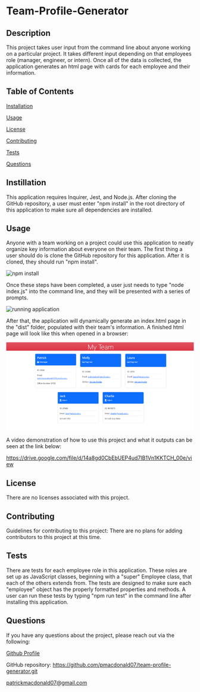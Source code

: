 # Team-Profile-Generator

## Description

This project takes user input from the command line about anyone working on a particular project. It takes different input depending on that employees role (manager, engineer, or intern). Once all of the data is collected, the application generates an html page with cards for each employee and their information.

## Table of Contents

[Installation](#installation)

[Usage](#usage)

[License](#license)

[Contributing](#contributing)

[Tests](#tests)

[Questions](#questions)

## Instillation

This application requires Inquirer, Jest, and Node.js. After cloning the GitHub repository, a user must enter "npm install" in the root directory of this application to make sure all dependencies are installed.

## Usage

Anyone with a team working on a project could use this application to neatly organize key information about everyone on their team.
The first thing a user should do is clone the GitHub repository for this application. After it is cloned, they should run "npm install".

![npm install](https://user-images.githubusercontent.com/108894754/193936647-e058548e-9ed1-42a0-b986-9e56fa2683f5.png)

Once these steps have been completed, a user just needs to type "node index.js" into the command line, and they will be presented with a series of prompts.

![running application](https://user-images.githubusercontent.com/108894754/193937043-9920a46a-a193-41c0-a4f3-f0ac893c5e10.png)

After that, the application will dynamically generate an index.html page in the "dist" folder, populated with their team's information. A finished html page will look like this when opened in a browser:

<img src="assets\imgs\team-profile screencap.png" width="1000"/>

A video demonstration of how to use this project and what it outputs can be seen at the link below:

https://drive.google.com/file/d/14a8gd0CbEbUEP4ud7IB1Vn1KKTCH_00e/view

## License

There are no licenses associated with this project.

## Contributing

Guidelines for contributing to this project:
There are no plans for adding contributors to this project at this time.

## Tests

There are tests for each employee role in this application. These roles are set up as JavaScript classes, beginning with a "super" Employee class, that each of the others extends from. The tests are designed to make sure each "employee" object has the properly formatted properties and methods. A user can run these tests by typing "npm run test" in the command line after installing this application.

## Questions

If you have any questions about the project, please reach out via the following:

[Github Profile](https://github.com/pmacdonald07)

GitHub repository: https://github.com/pmacdonald07/team-profile-generator.git

patrickmacdonald07@gmail.com
